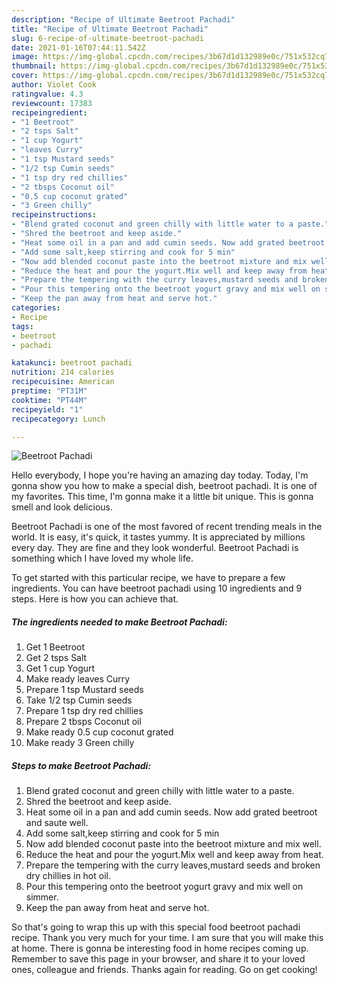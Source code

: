 ```yaml
---
description: "Recipe of Ultimate Beetroot Pachadi"
title: "Recipe of Ultimate Beetroot Pachadi"
slug: 6-recipe-of-ultimate-beetroot-pachadi
date: 2021-01-16T07:44:11.542Z
image: https://img-global.cpcdn.com/recipes/3b67d1d132989e0c/751x532cq70/beetroot-pachadi-recipe-main-photo.jpg
thumbnail: https://img-global.cpcdn.com/recipes/3b67d1d132989e0c/751x532cq70/beetroot-pachadi-recipe-main-photo.jpg
cover: https://img-global.cpcdn.com/recipes/3b67d1d132989e0c/751x532cq70/beetroot-pachadi-recipe-main-photo.jpg
author: Violet Cook
ratingvalue: 4.3
reviewcount: 17383
recipeingredient:
- "1 Beetroot"
- "2 tsps Salt"
- "1 cup Yogurt"
- "leaves Curry"
- "1 tsp Mustard seeds"
- "1/2 tsp Cumin seeds"
- "1 tsp dry red chillies"
- "2 tbsps Coconut oil"
- "0.5 cup coconut grated"
- "3 Green chilly"
recipeinstructions:
- "Blend grated coconut and green chilly with little water to a paste."
- "Shred the beetroot and keep aside."
- "Heat some oil in a pan and add cumin seeds. Now add grated beetroot and saute well."
- "Add some salt,keep stirring and cook for 5 min"
- "Now add blended coconut paste into the beetroot mixture and mix well."
- "Reduce the heat and pour the yogurt.Mix well and keep away from heat."
- "Prepare the tempering with the curry leaves,mustard seeds and broken dry chillies in hot oil."
- "Pour this tempering onto the beetroot yogurt gravy and mix well on simmer."
- "Keep the pan away from heat and serve hot."
categories:
- Recipe
tags:
- beetroot
- pachadi

katakunci: beetroot pachadi 
nutrition: 214 calories
recipecuisine: American
preptime: "PT31M"
cooktime: "PT44M"
recipeyield: "1"
recipecategory: Lunch

---
```



![Beetroot Pachadi](https://img-global.cpcdn.com/recipes/3b67d1d132989e0c/751x532cq70/beetroot-pachadi-recipe-main-photo.jpg)

Hello everybody, I hope you're having an amazing day today. Today, I'm gonna show you how to make a special dish, beetroot pachadi. It is one of my favorites. This time, I'm gonna make it a little bit unique. This is gonna smell and look delicious.

Beetroot Pachadi is one of the most favored of recent trending meals in the world. It is easy, it's quick, it tastes yummy. It is appreciated by millions every day. They are fine and they look wonderful. Beetroot Pachadi is something which I have loved my whole life.




To get started with this particular recipe, we have to prepare a few ingredients. You can have beetroot pachadi using 10 ingredients and 9 steps. Here is how you can achieve that.

<!--inarticleads1-->

##### The ingredients needed to make Beetroot Pachadi:

1. Get 1 Beetroot
1. Get 2 tsps Salt
1. Get 1 cup Yogurt
1. Make ready leaves Curry
1. Prepare 1 tsp Mustard seeds
1. Take 1/2 tsp Cumin seeds
1. Prepare 1 tsp dry red chillies
1. Prepare 2 tbsps Coconut oil
1. Make ready 0.5 cup coconut grated
1. Make ready 3 Green chilly




<!--inarticleads2-->

##### Steps to make Beetroot Pachadi:

1. Blend grated coconut and green chilly with little water to a paste.
1. Shred the beetroot and keep aside.
1. Heat some oil in a pan and add cumin seeds. Now add grated beetroot and saute well.
1. Add some salt,keep stirring and cook for 5 min
1. Now add blended coconut paste into the beetroot mixture and mix well.
1. Reduce the heat and pour the yogurt.Mix well and keep away from heat.
1. Prepare the tempering with the curry leaves,mustard seeds and broken dry chillies in hot oil.
1. Pour this tempering onto the beetroot yogurt gravy and mix well on simmer.
1. Keep the pan away from heat and serve hot.




So that's going to wrap this up with this special food beetroot pachadi recipe. Thank you very much for your time. I am sure that you will make this at home. There is gonna be interesting food in home recipes coming up. Remember to save this page in your browser, and share it to your loved ones, colleague and friends. Thanks again for reading. Go on get cooking!

